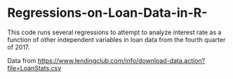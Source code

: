 # Regressions-on-Loan-Data-in-R-
This code runs several regressions to attempt to analyze interest rate as a function of other independent variables in loan data from the fourth quarter of 2017.

Data from https://www.lendingclub.com/info/download-data.action?file=LoanStats.csv
